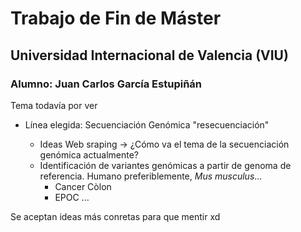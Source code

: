 # Trabajo de Fin de Máster

## Universidad Internacional de Valencia (VIU)

### Alumno: Juan Carlos García Estupiñán

Tema todavía por ver 

* Línea elegida: Secuenciación Genómica "resecuenciación"

  - Ideas Web sraping -> ¿Cómo va el tema de la secuenciación genómica actualmente?
  - Identificación de variantes genómicas a partir de genoma de referencia. Humano preferiblemente, *Mus musculus*...
    - Cancer Còlon
    - EPOC
    ...
    
Se aceptan ideas más conretas para que mentir xd
